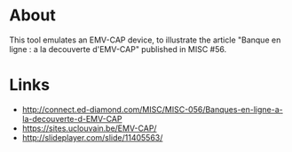 About
=====

This tool emulates an EMV-CAP device, to illustrate the article "Banque en
ligne : a la decouverte d'EMV-CAP" published in MISC #56.



Links
=====

* http://connect.ed-diamond.com/MISC/MISC-056/Banques-en-ligne-a-la-decouverte-d-EMV-CAP
* https://sites.uclouvain.be/EMV-CAP/
* http://slideplayer.com/slide/11405563/
